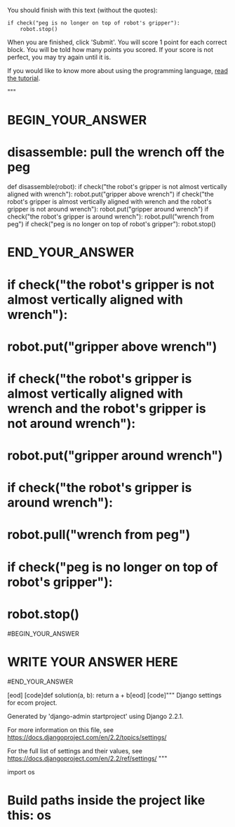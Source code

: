 

You should finish with this text (without the quotes):

```
if check("peg is no longer on top of robot's gripper"):
    robot.stop()
```

When you are finished, click 'Submit'. You will score 1 point for each correct block. You will be told how many points you scored. If your score is not perfect, you may try again until it is.

If you would like to know more about using the programming language, [read the tutorial](https://github.com/intent/intent-examples/blob/master/basic_programmer_tutorial.md).

"""


# BEGIN_YOUR_ANSWER #

# disassemble: pull the wrench off the peg
def disassemble(robot):
    if check("the robot's gripper is not almost vertically aligned with wrench"):
        robot.put("gripper above wrench")
    if check("the robot's gripper is almost vertically aligned with wrench and the robot's gripper is not around wrench"):
        robot.put("gripper around wrench")
    if check("the robot's gripper is around wrench"):
        robot.pull("wrench from peg")
    if check("peg is no longer on top of robot's gripper"):
        robot.stop()

# END_YOUR_ANSWER #


# if check("the robot's gripper is not almost vertically aligned with wrench"):
#     robot.put("gripper above wrench")

# if check("the robot's gripper is almost vertically aligned with wrench and the robot's gripper is not around wrench"):
#     robot.put("gripper around wrench")

# if check("the robot's gripper is around wrench"):
#     robot.pull("wrench from peg")

# if check("peg is no longer on top of robot's gripper"):
#     robot.stop()

#BEGIN_YOUR_ANSWER
# WRITE YOUR ANSWER HERE
#END_YOUR_ANSWER

[eod] [code]def solution(a, b):
    return a + b[eod] [code]"""
Django settings for ecom project.

Generated by 'django-admin startproject' using Django 2.2.1.

For more information on this file, see
https://docs.djangoproject.com/en/2.2/topics/settings/

For the full list of settings and their values, see
https://docs.djangoproject.com/en/2.2/ref/settings/
"""

import os

# Build paths inside the project like this: os